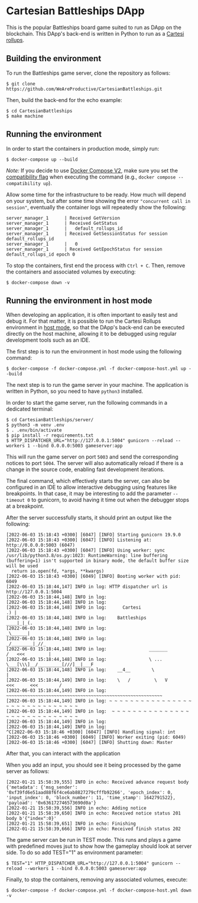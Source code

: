 # Cartesian Battleships DApp

This is the popular Battleships board game suited to run as DApp on the blockchain.
This DApp's back-end is written in Python to run as a [Cartesi rollups](https://cartesi.io/).

## Building the environment

To run the Battleships game server, clone the repository as follows:

```shell
$ git clone https://github.com/WeAreProductive/CartesianBattleships.git
```

Then, build the back-end for the echo example:

```shell
$ cd CartesianBattleships
$ make machine
```

## Running the environment

In order to start the containers in production mode, simply run:

```shell
$ docker-compose up --build
```

_Note:_ If you decide to use [Docker Compose V2](https://docs.docker.com/compose/cli-command/), make sure you set the [compatibility flag](https://docs.docker.com/compose/cli-command-compatibility/) when executing the command (e.g., `docker compose --compatibility up`).

Allow some time for the infrastructure to be ready.
How much will depend on your system, but after some time showing the error `"concurrent call in session"`, eventually the container logs will repeatedly show the following:

```shell
server_manager_1      | Received GetVersion
server_manager_1      | Received GetStatus
server_manager_1      |   default_rollups_id
server_manager_1      | Received GetSessionStatus for session default_rollups_id
server_manager_1      |   0
server_manager_1      | Received GetEpochStatus for session default_rollups_id epoch 0
```

To stop the containers, first end the process with `Ctrl + C`.
Then, remove the containers and associated volumes by executing:

```shell
$ docker-compose down -v
```

## Running the environment in host mode

When developing an application, it is often important to easily test and debug it. For that matter, it is possible to run the Cartesi Rollups environment in [host mode](../README.md#host-mode), so that the DApp's back-end can be executed directly on the host machine, allowing it to be debugged using regular development tools such as an IDE.

The first step is to run the environment in host mode using the following command:

```shell
$ docker-compose -f docker-compose.yml -f docker-compose-host.yml up --build
```

The next step is to run the game server in your machine. The application is written in Python, so you need to have `python3` installed.

In order to start the game server, run the following commands in a dedicated terminal:

```shell
$ cd CartesianBattleships/server/
$ python3 -m venv .env
$ . .env/bin/activate
$ pip install -r requirements.txt
$ HTTP_DISPATCHER_URL="http://127.0.0.1:5004" gunicorn --reload --workers 1 --bind 0.0.0.0:5003 gameserver:app
```

This will run the game server on port `5003` and send the corresponding notices to port `5004`. The server will also automatically reload if there is a change in the source code, enabling fast development iterations.

The final command, which effectively starts the server, can also be configured in an IDE to allow interactive debugging using features like breakpoints. In that case, it may be interesting to add the parameter `--timeout 0` to gunicorn, to avoid having it time out when the debugger stops at a breakpoint.

After the server successfully starts, it should print an output like the following:

```
[2022-06-03 15:18:43 +0300] [6047] [INFO] Starting gunicorn 19.9.0
[2022-06-03 15:18:43 +0300] [6047] [INFO] Listening at: http://0.0.0.0:5003 (6047)
[2022-06-03 15:18:43 +0300] [6047] [INFO] Using worker: sync
/usr/lib/python3.8/os.py:1023: RuntimeWarning: line buffering (buffering=1) isn't supported in binary mode, the default buffer size will be used
  return io.open(fd, *args, **kwargs)
[2022-06-03 15:18:43 +0300] [6049] [INFO] Booting worker with pid: 6049
[2022-06-03 15:18:44,147] INFO in log: HTTP dispatcher url is http://127.0.0.1:5004
[2022-06-03 15:18:44,148] INFO in log: 
[2022-06-03 15:18:44,148] INFO in log: 
[2022-06-03 15:18:44,148] INFO in log:      Cartesi                            .) |
[2022-06-03 15:18:44,148] INFO in log:    Battleships                       ____|_|_(.
[2022-06-03 15:18:44,148] INFO in log:                                      _\______|
[2022-06-03 15:18:44,148] INFO in log:                                    _/________|_//_
[2022-06-03 15:18:44,148] INFO in log:                _______            /   <<<         |
[2022-06-03 15:18:44,148] INFO in log:                \ ...  \___[\\\]__/_________[///]__|___F
[2022-06-03 15:18:44,148] INFO in log:    __4__        \                                     |
[2022-06-03 15:18:44,149] INFO in log:    \   /         \   V            <<<      <<<        /
[2022-06-03 15:18:44,149] INFO in log: ~~~~~~~~~~~~~~~~~~~~~~~~~~~~~~~~~~~~~~~~~~~~~~~~~~~~~~~~~~~
[2022-06-03 15:18:44,149] INFO in log: ~ ~ ~ ~ ~ ~ ~ ~ ~ ~ ~ ~ ~ ~ ~ ~ ~ ~ ~ ~ ~ ~ ~ ~ ~ ~ ~ ~ ~ ~
[2022-06-03 15:18:44,149] INFO in log:  ~ ~ ~ ~ ~ ~ ~ ~ ~ ~ ~ ~ ~ ~ ~ ~ ~ ~ ~ ~ ~ ~ ~ ~ ~ ~ ~ ~ ~ 
[2022-06-03 15:18:44,149] INFO in log: 
[2022-06-03 15:18:44,149] INFO in log: 
^C[2022-06-03 15:18:46 +0300] [6047] [INFO] Handling signal: int
[2022-06-03 15:18:46 +0300] [6049] [INFO] Worker exiting (pid: 6049)
[2022-06-03 15:18:46 +0300] [6047] [INFO] Shutting down: Master

```

After that, you can interact with the application

When you add an input, you should see it being processed by the game server as follows:

```shell
[2022-01-21 15:58:39,555] INFO in echo: Received advance request body {'metadata': {'msg_sender': '0xf39fd6e51aad88f6f4ce6ab8827279cfffb92266', 'epoch_index': 0, 'input_index': 0, 'block_number': 11, 'time_stamp': 1642791522}, 'payload': '0x636172746573690d0a'}
[2022-01-21 15:58:39,556] INFO in echo: Adding notice
[2022-01-21 15:58:39,650] INFO in echo: Received notice status 201 body b'{"index":0}'
[2022-01-21 15:58:39,651] INFO in echo: Finishing
[2022-01-21 15:58:39,666] INFO in echo: Received finish status 202
```

The game server can be run in TEST mode. This runs and plays a game with predefined moves jsut to show how the gameplay should look at server side. To do so add TEST="1" as environment parameter:

```shell
$ TEST="1" HTTP_DISPATCHER_URL="http://127.0.0.1:5004" gunicorn --reload --workers 1 --bind 0.0.0.0:5003 gameserver:app
```

Finally, to stop the containers, removing any associated volumes, execute:

```shell
$ docker-compose -f docker-compose.yml -f docker-compose-host.yml down -v
```
